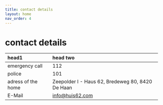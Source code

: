 ```yaml
---
title: contact details
layout: home
nav_order: 4
---
```


# contact details

| head1        | head two          | 
|:-------------|:------------------|
| emergency call | 112 |
| police | 101 |
| adress of the home | Zeepolder I - Haus 62, Bredeweg 80, 8420 De Haan |
| E-Mail | info@huis62.com |
